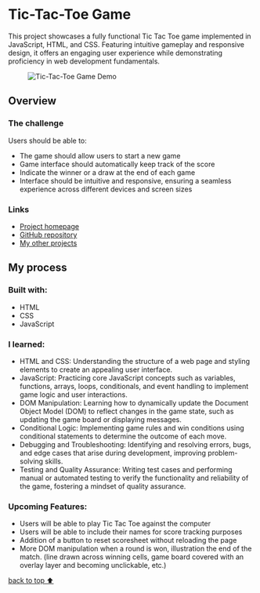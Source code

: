 <h1>Tic-Tac-Toe Game</h1>

<p>This project showcases a fully functional Tic Tac Toe game implemented in JavaScript, HTML, and CSS. Featuring intuitive gameplay and responsive design, it offers an engaging user experience while demonstrating proficiency in web development fundamentals.</p>
<figure>
   <img src="#" alt="Tic-Tac-Toe Game Demo" />
</figure>

<h2>Overview</h2>
<h3>The challenge</h3>
<p>Users should be able to:</p>
<ul>
   <li>The game should allow users to start a new game</li>
   <li>Game interface should automatically keep track of the score</li>
   <li>Indicate the winner or a draw at the end of each game</li>
   <li>Interface should be intuitive and responsive, ensuring a seamless experience across different devices and screen sizes</li>
</ul>

<h3>Links</h3>
<ul>
   <li>
      <a href="https://xs-and-os-game-board.netlify.app/">Project homepage</a>
   </li>
   <li>
      <a href="https://github.com/EngineerGirly/Tic-Tac-Toe-Game">GitHub repository</a>
   </li>
   <li>
      <a href="https://github.com/EngineerGirly?tab=repositories">My other projects</a>
   </li>
</ul>

<h2>My process</h2>
<h3>Built with:</h3>
<ul>
   <li>HTML</li>
   <li>CSS</li>
   <li>JavaScript</li>
</ul>

<h3>I learned:</h3>
<ul>
   <li>HTML and CSS: Understanding the structure of a web page and styling elements to create an appealing user interface.</li>
   <li>JavaScript: Practicing core JavaScript concepts such as variables, functions, arrays, loops, conditionals, and event handling to implement game logic and user interactions.</li>
   <li>DOM Manipulation: Learning how to dynamically update the Document Object Model (DOM) to reflect changes in the game state, such as updating the game board or displaying messages.</li>
   <li>Conditional Logic: Implementing game rules and win conditions using conditional statements to determine the outcome of each move.</li>
   <li>Debugging and Troubleshooting: Identifying and resolving errors, bugs, and edge cases that arise during development, improving problem-solving skills.</li>
   <li>Testing and Quality Assurance: Writing test cases and performing manual or automated testing to verify the functionality and reliability of the game, fostering a mindset of quality assurance.</li>
</ul>

<h3>Upcoming Features:</h3>
<ul>
   <li>Users will be able to play Tic Tac Toe against the computer</li>
   <li>Users will be able to include their names for score tracking purposes</li>
   <li>Addition of a button to reset scoresheet without reloading the page</li>
   <li>More DOM manipulation when a round is won, illustration the end of the match. (line drawn across winning cells, game board covered with an overlay layer and becoming unclickable, etc.)</li>
</ul>



<a href="#top">back to top ⬆️</a>
